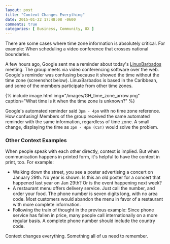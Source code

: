 ```yaml
---
layout: post
title: "Context Changes Everything"
date: 2015-01-22 17:48:08 -0600
comments: true
categories: [ Business, Community, UX ]
---
```

There are some cases where time zone information is absolutely critical. For example: When scheduling a video conference that crosses national boundaries. 

A few hours ago, Google sent me a reminder about today's [LinuxBarbados](http://linuxbarbados.org) meeting. The group meets via video conferencing software over the web. Google's reminder was confusing because it showed the time without the time zone (screenshot below). LinuxBarbados is based in the Caribbean, and some of the members participate from other time zones.

{% include image.html img="/images/GH_time_zone_arrow.png" caption="What time is it when the time zone is unknown?" %}

Google's automated reminder said `3pm - 4pm` with no time zone reference. How confusing! Members of the group received the same automated reminder with the same information, regardless of time zone. A small change, displaying the time as `3pm - 4pm (CST)` would solve the problem.

<!--more-->

### Other Context Examples
When people speak with each other directly, context is implied. But when communication happens in printed form, it's helpful to have the context in print, too. For example:

* Walking down the street, you see a poster advertising a concert on January 29th. No year is shown. Is this an old poster for a concert that happened last year on Jan 29th? Or is the event happening next week?
* A restaurant menu offers delivery service. Just call the number, and order your food. The phone number is seven digits long, with no area code. Most customers would abandon the menu in favor of a restaurant with more complete information.
* Following the train of thought in the previous example: Since phone service has fallen in price, many people call internationally on a more regular basis. A complete phone number should include the country code.

Context changes everything. Something all of us need to remember.
